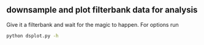 ## downsample and plot filterbank data for analysis

Give it a filterbank and wait for the magic to happen. For options run 
```sh
python dsplot.py -h
```
